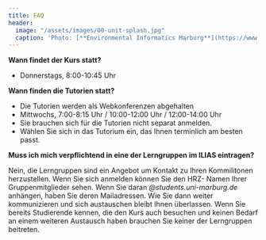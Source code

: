 ```yaml
---
title: FAQ
header:
  image: "/assets/images/00-unit-splash.jpg"
  caption: 'Photo: [**Environmental Informatics Marburg**](https://www.flickr.com/environmentalinformatics-marburg/)'
---
```


**Wann findet der Kurs statt?**
  * Donnerstags, 8:00-10:45 Uhr

**Wann finden die Tutorien statt?**
  * Die Tutorien werden als Webkonferenzen abgehalten
  * Mittwochs, 7:00-8:15 Uhr / 10:00-12:00 Uhr / 12:00-14:00 Uhr
  * Sie brauchen sich für die Tutorien nicht separat anmelden.
  * Wählen Sie sich in das Tutorium ein, das Ihnen terminlich am besten passt.

**Muss ich mich verpflichtend in eine der Lerngruppen im ILIAS eintragen?**

   Nein, die Lerngruppen sind ein Angebot um Kontakt zu Ihren Kommilitonen herzustellen. Wenn Sie sich anmelden können Sie den HRZ-   Namen Ihrer Gruppenmitglieder sehen. Wenn Sie daran *@students.uni-marburg.de* anhängen, haben Sie deren Mailadressen. Wie Sie dann  weiter kommunizieren und sich austauschen bleibt Ihnen überlassen. Wenn Sie bereits Studierende kennen, die den Kurs auch besuchen und keinen Bedarf an einem weiteren Austausch haben brauchen Sie keiner der Lerngruppen beitreten.
